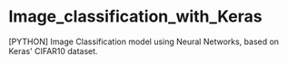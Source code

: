 # Image_classification_with_Keras
[PYTHON] Image Classification model using Neural Networks, based on Keras' CIFAR10 dataset.
